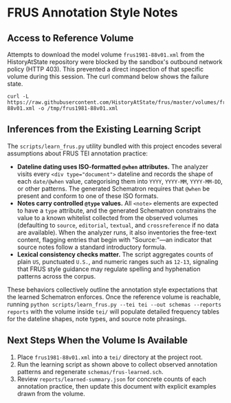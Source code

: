 # FRUS Annotation Style Notes

## Access to Reference Volume

Attempts to download the model volume `frus1981-88v01.xml` from the HistoryAtState repository were blocked by the sandbox's outbound network policy (HTTP 403). This prevented a direct inspection of that specific volume during this session. The curl command below shows the failure state.

```
curl -L https://raw.githubusercontent.com/HistoryAtState/frus/master/volumes/frus1981-88v01.xml -o /tmp/frus1981-88v01.xml
```

## Inferences from the Existing Learning Script

The `scripts/learn_frus.py` utility bundled with this project encodes several assumptions about FRUS TEI annotation practice:

- **Dateline dating uses ISO-formatted `@when` attributes.** The analyzer visits every `<div type="document">` dateline and records the shape of each `date/@when` value, categorising them into `YYYY`, `YYYY-MM`, `YYYY-MM-DD`, or other patterns. The generated Schematron requires that `@when` be present and conform to one of these ISO formats.
- **Notes carry controlled `@type` values.** All `<note>` elements are expected to have a `type` attribute, and the generated Schematron constrains the value to a known whitelist collected from the observed volumes (defaulting to `source`, `editorial`, `textual`, and `crossreference` if no data are available). When the analyzer runs, it also inventories the free-text content, flagging entries that begin with "Source:"—an indicator that source notes follow a standard introductory formula.
- **Lexical consistency checks matter.** The script aggregates counts of plain `US`, punctuated `U.S.`, and numeric ranges such as `12-13`, signaling that FRUS style guidance may regulate spelling and hyphenation patterns across the corpus.

These behaviors collectively outline the annotation style expectations that the learned Schematron enforces. Once the reference volume is reachable, running `python scripts/learn_frus.py --tei tei --out schemas --reports reports` with the volume inside `tei/` will populate detailed frequency tables for the dateline shapes, note types, and source note phrasings.

## Next Steps When the Volume Is Available

1. Place `frus1981-88v01.xml` into a `tei/` directory at the project root.
2. Run the learning script as shown above to collect observed annotation patterns and regenerate `schemas/frus-learned.sch`.
3. Review `reports/learned-summary.json` for concrete counts of each annotation practice, then update this document with explicit examples drawn from the volume.

